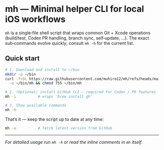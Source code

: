 # mh — Minimal helper CLI for local iOS workflows

`mh` is a single‑file shell script that wraps common Git + Xcode
operations (build/test, Codex PR handling, branch sync, self‑update, …).
The exact sub‑commands evolve quickly; consult `mh -h` for the current list.

## Quick start

```bash
# 1. Download and install to ~/bin
mkdir -p ~/bin
curl -fsSL https://raw.githubusercontent.com/muhiro12/mh/refs/heads/main/mh \
  -o ~/bin/mh && chmod 755 ~/bin/mh

# 2. (Optional) install GitHub CLI — required for Codex / PR features
mh -i          # wraps 'brew install gh'

# 3. Show available commands
mh -h
```

That’s it — keep the script up to date at any time:

```bash
mh -u          # fetch latest version from GitHub
```

---

*For detailed usage run `mh -h` or read the inline comments in `mh` itself.*
